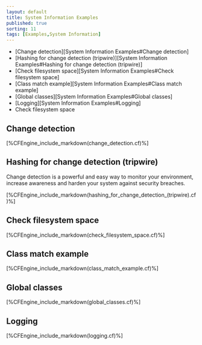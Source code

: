 ```yaml
---
layout: default
title: System Information Examples
published: true
sorting: 11
tags: [Examples,System Information]
---
```


* [Change detection][System Information Examples#Change detection]
* [Hashing for change detection (tripwire)][System Information Examples#Hashing for change detection (tripwire)]
* [Check filesystem space][System Information Examples#Check filesystem space]
* [Class match example][System Information Examples#Class match example]
* [Global classes][System Information Examples#Global classes]
* [Logging][System Information Examples#Logging]
* Check filesystem space

## Change detection


[%CFEngine_include_markdown(change_detection.cf)%]

## Hashing for change detection (tripwire) ##

Change detection is a powerful and easy way to monitor your environment, increase awareness and harden your system against security breaches.


[%CFEngine_include_markdown(hashing_for_change_detection_(tripwire).cf)%]

## Check filesystem space ##


[%CFEngine_include_markdown(check_filesystem_space.cf)%]

## Class match example


[%CFEngine_include_markdown(class_match_example.cf)%]

## Global classes



[%CFEngine_include_markdown(global_classes.cf)%]

## Logging

[%CFEngine_include_markdown(logging.cf)%]
